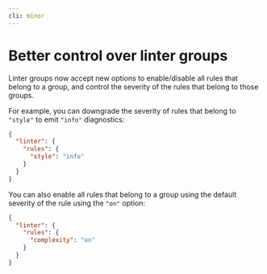 ```yaml
---
cli: minor
---
```


# Better control over linter groups

Linter groups now accept new options to enable/disable all rules that belong to a group, and control the severity
of the rules that belong to those groups.

For example, you can downgrade the severity of rules that belong to `"style"` to emit `"info"` diagnostics:

```json
{
  "linter": {
    "rules": {
      "style": "info"
    }
  }
}
```

You can also enable all rules that belong to a group using the default severity of the rule using the `"on"` option:

```json
{
  "linter": {
    "rules": {
      "complexity": "on"
    }
  }
}
```
